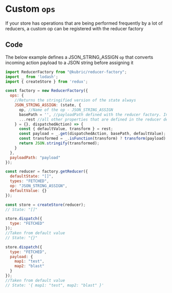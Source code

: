 # Custom `ops`

If your store has operations that are being performed frequently by a lot of reducers, a custom op can be registered with the reducer factory

## Code

The below example defines a JSON_STRING_ASSIGN `op` that converts incoming action payload to a JSON string before assigning it

```JavaScript
import ReducerFactory from "@kubric/reducer-factory";
import _ from 'lodash';
import { createStore } from 'redux';

const factory = new ReducerFactory({
  ops: {
    //Returns the stringified version of the state always
    JSON_STRING_ASSIGN: (state, {
      op, //Name of the op - JSON_STRING_ASSIGN
      basePath = '', //payloadPath defined with the reducer factory. In this case it will be "payload"
      ...rest //all other properties that are defined in the reducer definition
    } = {}, dispatchedAction) => {
      const { defaultValue, transform } = rest;
      const payload = _.get(dispatchedAction, basePath, defaultValue);
      const transformed = _.isFunction(transform) ? transform(payload) : payload;
      return JSON.stringify(transformed);
    }
  },
  payloadPath: "payload"
});

const reducer = factory.getReducer({
  defaultState: "[]",
  types: "FETCHED",
  op: "JSON_STRING_ASSIGN",
  defaultValue: {}
});

const store = createStore(reducer);
// State: "[]"

store.dispatch({
  type: "FETCHED"
});
//Taken from default value
// State: "{}"

store.dispatch({
  type: "FETCHED",
  payload: {
    map1: "test",
    map2: "blast"
  }
});
//Taken from default value
// State: '{ map1: "test", map2: "blast" }'
```
